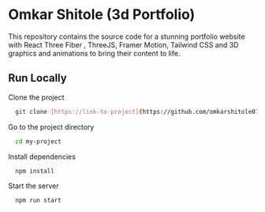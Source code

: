 # Omkar Shitole  (3d Portfolio)
This repository contains the source code for a stunning portfolio website with React Three Fiber , ThreeJS, Framer Motion, Tailwind CSS and 3D graphics and animations to bring their content to life. 


## Run Locally

Clone the project

```bash
  git clone [https://link-to-project](https://github.com/omkarshitole07/Omkar_3d_Portfolio.-.git)
```

Go to the project directory

```bash
  cd my-project
```

Install dependencies

```bash
  npm install
```

Start the server

```bash
  npm run start
```


